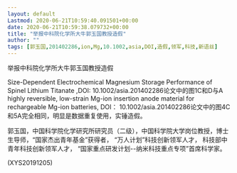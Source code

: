 ```yaml
---
layout: default
Lastmod: 2020-06-21T10:59:40.091501+00:00
date: 2020-06-21T10:59:38.079732+00:00
title: "举报中科院化学所大牛郭玉国教授造假"
author: ""
tags: [郭玉国,201402286,ion,Mg,10.1002,asia,DOI,造假,领军,科技,新语丝]
---
```


举报中科院化学所大牛郭玉国教授造假

Size-Dependent Electrochemical Magnesium Storage Performance of Spinel Lithium Titanate ,DOI: 10.1002/asia.201402286论文中的图1C和D与A highly reversible, low-strain Mg-ion insertion anode material for rechargeable Mg-ion batteries, DOI： 10.1002/asia.201402286论文中的图4C和5A完全相同，明显是数据重复使用，实锤造假。

郭玉国，中国科学院化学研究所研究员（二级），中国科学院大学岗位教授，博士生导师，“国家杰出青年基金”获得者，  “万人计划”科技创新领军人才， 科技部中青年科技创新领军人才，  “国家重点研发计划--纳米科技重点专项”首席科学家。

(XYS20191205)

